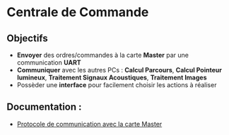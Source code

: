# Centrale de Commande

## Objectifs

- **Envoyer** des ordres/commandes à la carte **Master** par une communication **UART**
- **Communiquer** avec les autres PCs : **Calcul Parcours**, **Calcul Pointeur lumineux**, **Traitement Signaux Acoustiques**, **Traitement Images**
- Possèder une **interface** pour facilement choisir les actions à réaliser


## Documentation :

- [Protocole de communication avec la carte Master](./protocole.md)
